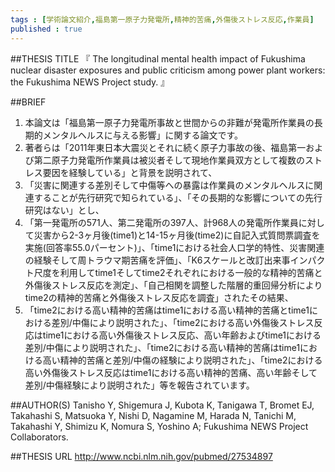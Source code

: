 ```yaml
--- 
tags : [学術論文紹介,福島第一原子力発電所,精神的苦痛,外傷後ストレス反応,作業員] 
published : true
---
```


##THESIS TITLE
『
The longitudinal mental health impact of Fukushima nuclear disaster exposures and public criticism among power plant workers: the Fukushima NEWS Project study.
』
  
##BRIEF
1. 本論文は「福島第一原子力発電所事故と世間からの非難が発電所作業員の長期的メンタルヘルスに与える影響」に関する論文です。
1. 著者らは「2011年東日本大震災とそれに続く原子力事故の後、福島第一および第二原子力発電所作業員は被災者そして現地作業員双方として複数のストレス要因を経験している」と背景を説明されて、
1. 「災害に関連する差別そして中傷等への暴露は作業員のメンタルヘルスに関連することが先行研究で知られている」、「その長期的な影響についての先行研究はない」とし、
1. 「第一発電所の571人、第二発電所の397人、計968人の発電所作業員に対して災害から2-3ヶ月後(time1)と14-15ヶ月後(time2)に自記入式質問票調査を実施(回答率55.0パーセント)」、「time1における社会人口学的特性、災害関連の経験そして周トラウマ期苦痛を評価」、「K6スケールと改訂出来事インパクト尺度を利用してtime1そしてtime2それぞれにおける一般的な精神的苦痛と外傷後ストレス反応を測定」、「自己相関を調整した階層的重回帰分析によりtime2の精神的苦痛と外傷後ストレス反応を調査」されたその結果、
1. 「time2における高い精神的苦痛はtime1における高い精神的苦痛とtime1における差別/中傷により説明された」、「time2における高い外傷後ストレス反応はtime1における高い外傷後ストレス反応、高い年齢およびtime1における差別/中傷により説明された」、「time2における高い精神的苦痛はtime1における高い精神的苦痛と差別/中傷の経験により説明された」、「time2における高い外傷後ストレス反応はtime1における高い精神的苦痛、高い年齢そして差別/中傷経験により説明された」等を報告されています。



##AUTHOR(S)
Tanisho Y, Shigemura J, Kubota K, Tanigawa T, Bromet EJ, Takahashi S, Matsuoka Y, Nishi D, Nagamine M, Harada N, Tanichi M, Takahashi Y, Shimizu K, Nomura S, Yoshino A; Fukushima NEWS Project Collaborators.
  
##THESIS URL
[
http://www.ncbi.nlm.nih.gov/pubmed/27534897
](
http://www.ncbi.nlm.nih.gov/pubmed/27534897
)
